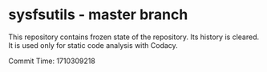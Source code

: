 # sysfsutils - master branch

This repository contains frozen state of the repository.
Its history is cleared. It is used only for static code
analysis with Codacy.

Commit Time: 1710309218